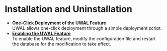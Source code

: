 # Installation and Uninstallation<a name="EN-US_TOPIC_0000001718736133"></a>

-   **[One-Click Deployment of the UWAL Feature](one-click-deployment-of-the-uwal-feature.md)**  
UWAL allows one-click deployment through a simple deployment script.
-   **[Enabling the UWAL Feature](enabling-the-uwal-feature.md)**  
To enable the UWAL feature, modify the configuration file and restart the database for the modification to take effect.

